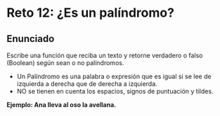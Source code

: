 # Reto 12: ¿Es un palíndromo?

## Enunciado

Escribe una función que reciba un texto y retorne verdadero o falso (Boolean) según sean o no palíndromos.

- Un Palíndromo es una palabra o expresión que es igual si se lee de izquierda a derecha que de derecha a izquierda.
- NO se tienen en cuenta los espacios, signos de puntuación y tildes.

**Ejemplo: Ana lleva al oso la avellana.**

